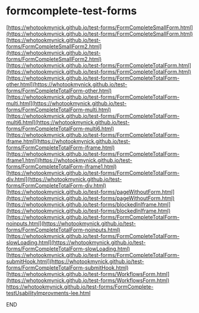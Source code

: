 # formcomplete-test-forms
[https://whotookmynick.github.io/test-forms/FormCompleteSmallForm.html](https://whotookmynick.github.io/test-forms/FormCompleteSmallForm.html) \
[https://whotookmynick.github.io/test-forms/FormCompleteSmallForm2.html](https://whotookmynick.github.io/test-forms/FormCompleteSmallForm2.html) \
[https://whotookmynick.github.io/test-forms/FormCompleteTotalForm.html](https://whotookmynick.github.io/test-forms/FormCompleteTotalForm.html) \
[https://whotookmynick.github.io/test-forms/FormCompleteTotalForm-other.html](https://whotookmynick.github.io/test-forms/FormCompleteTotalForm-other.html) \
[https://whotookmynick.github.io/test-forms/FormCompleteTotalForm-multi.html](https://whotookmynick.github.io/test-forms/FormCompleteTotalForm-multi.html) \
[https://whotookmynick.github.io/test-forms/FormCompleteTotalForm-multi6.html](https://whotookmynick.github.io/test-forms/FormCompleteTotalForm-multi6.html) \
[https://whotookmynick.github.io/test-forms/FormCompleteTotalForm-iframe.html](https://whotookmynick.github.io/test-forms/FormCompleteTotalForm-iframe.html) \
[https://whotookmynick.github.io/test-forms/FormCompleteTotalForm-iframe1.html](https://whotookmynick.github.io/test-forms/FormCompleteTotalForm-iframe1.html) \
[https://whotookmynick.github.io/test-forms/FormCompleteTotalForm-div.html](https://whotookmynick.github.io/test-forms/FormCompleteTotalForm-div.html) \
[https://whotookmynick.github.io/test-forms/pageWithoutForm.html](https://whotookmynick.github.io/test-forms/pageWithoutForm.html) \
[https://whotookmynick.github.io/test-forms/blockedInIframe.html](https://whotookmynick.github.io/test-forms/blockedInIframe.html) \
[https://whotookmynick.github.io/test-forms/FormCompleteTotalForm-noinputs.html](https://whotookmynick.github.io/test-forms/FormCompleteTotalForm-noinputs.html) \
[https://whotookmynick.github.io/test-forms/FormCompleteTotalForm-slowLoading.html](https://whotookmynick.github.io/test-forms/FormCompleteTotalForm-slowLoading.html) \
[https://whotookmynick.github.io/test-forms/FormCompleteTotalForm-submitHook.html](https://whotookmynick.github.io/test-forms/FormCompleteTotalForm-submitHook.html) \
[https://whotookmynick.github.io/test-forms/WorkflowsForm.html](https://whotookmynick.github.io/test-forms/WorkflowsForm.html) 
[https://whotookmynick.github.io/test-forms/FormComplete-testUsabilityImprovments-lee.html
](https://whotookmynick.github.io/test-forms/FormComplete-testUsabilityImprovments-lee.html
) 


END
